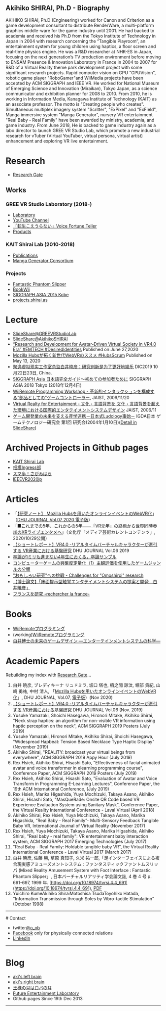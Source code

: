 ## Akihiko SHIRAI, Ph.D - Biography

AKIHIKO SHIRAI, Ph.D (Engineering) worked for Canon and Criterion as a game development consultant to distribute RenderWare, a multi-platform graphics middle-ware for the game industry until 2001. He had backed to academia and received his Ph.D from the Tokyo Institute of Technology in Japan in 2004 with research concerning the “Tangible Playroom”, an entertainment system for young children using haptics, a floor screen and real-time physics engine. He was a R&D researcher at NHK-ES in Japan, focusing on the next generation’s TV production environment before moving to ENSAM Presence & Innovation Laboratory in France in 2004 to 2007 for R&D of a Virtual Reality theme park development project with some significant research projects. Rapid computer vision on GPU "GPUVision", robotic game player "RoboGamer"and WiiMedia projects have been accepted by ACM SIGGRAPH and IEEE VR. He worked for National Museum of Emerging Science and Innovation (Miraikan), Tokyo Japan, as a science communicator and exhibition planner for 2008 to 2010. From 2010, he is working in Information Media, Kanagawa Institute of Technology (KAIT) as an associate professor. The motto is "Creating people who creates". Simultaneous multiplex imagery system "Scritter", "ExPixel" and "ExField", Manga immersive system "Manga Generator", nursery VR entertainment "Real Baby - Real Family" have been awarded by ministry, academia, and game industry.
From June 2018, He is backed to game industry again as a labo director to launch GREE VR Studio Lab, which promote a new industrial research for vTuber (Virtual YouTuber, virtual persona, virtual artist) enhancement and exploring VR live entertainment. 

# Research

- [Research Gate](https://www.researchgate.net/profile/Akihiko_Shirai)

## Works

### GREE VR Studio Laboratory (2018-)

- [Laboratory](https://vr.gree.net/lab/)
- [YouTube Channel](http://j.mp/VRSYT)
- [「転生こえうらない」Voice Fortune Teller](https://vr.gree.net/lab/vc/)
- [Products](https://vr.gree.net/en/)

### KAIT Shirai Lab (2010-2018)

- [Publications](http://blog.shirai.la/publications/)
- [Manga Generator Consortium](https://manga.style/)

### Projects

- [Fantastic Phantom Slipper](https://kaitas.github.io/Fantastic-Phantom-Slipper.html)
- [BookWii](https://akihiko.shirai.as/projects/BookWii/index.html)
- [SIGGRAPH ASIA 2015 Kobe](https://akihiko.shirai.as/projects/sa2015/)
- [projects.shirai.as](https://projects.shirai.as/)


# Lecture

- [SlideShare@GREEVRStudioLab](https://www.slideshare.net/vrstudiolab/)
- [SlideShare@AkihikoSHIRAI](https://www.slideshare.net/aquihiko)
- [“Research and Development for Avatar-Driven Virtual Society in VR4.0 Era” #EMTECH #DesiredIdentities](https://www.youtube.com/watch?v=hVR82Rb7eqM) Published on June 27,2020
- [Mozilla Hubsが拓く新世代WebVRのススメ #HubsScrum](https://www.slideshare.net/vrstudiolab/mozilla-hubswebvr-hubsscrum) Published on May 13, 2020
- [聚逸虚拟现实工作室总监白井晓彦：研究创新是为了更好地娱乐](http://www.cena.com.cn/tablet/20191023/102949.html) DIC2019 10月22日23日, China.
- [SIGGRAPH Asia 日本語完全ガイド～初めての参加者ために](https://www.slideshare.net/aquihiko/siggraph-asia-2018-acm-tokyo-20181204) SIGGRAPH ASIA 2018 Tokyo (2018年12月4日)
- [WiiRemote Programming Workshop - 革新的インタラクションを構成する“部品としての”ゲームコントローラー](https://www.slideshare.net/aquihiko/wiiremote-programming-workshop), JAIST, 2009/11/20
- [Virtual Realty for Entertainment - 文化・言語背景を 文化・言語背景を超えた環境における国際的エンタテイメントシステムデザイン](https://www.slideshare.net/aquihiko/virtual-realty-for-entertainment) JAIST, 2006/11
- <a href="http://kaitas.github.io/PDF/SIG-GT20040410Web.pdf" onclick= "ga('send', 'event', 'download','click','/PDF/SIG-GT20040410Web.pdf');">ゲーム開発業の未来を支える産学連携－日本式Ludology事始－</a> IGDA日本 ゲームテクノロジー研究会 第1回 研究会(2004年1月10日)(<a href="https://www.slideshare.net/aquihiko/igda-1/aquihiko/igda-1">Detail in SlideShare</a>)

# Archived Projects in Github pages
- [KAIT Shirai Lab](https://new.shirai.la/)
- [相模Ingress部](https://kaitas.github.io/sagami-ingress/)
- [スマ歩！さがみはら](https://kaitas.github.io/sumaho-sagamihara/)
- [IEEEVR2020jp](https://kaitas.github.io/IEEEVR2020jp/)

# Articles

- 「[【研究ノート】 Mozilla Hubsを用いたオンラインイベントのWebVR化](https://msl.dhw.ac.jp/wp-content/uploads/2020/11/DHUJOURNAL2020_P045.pdf)」（[DHU JOURNAL Vol.07 2020 電子版](https://msl.dhw.ac.jp/journal/)）
- 「[■これまでの5年、これからの5年――「VR元年」の終焉から世界同時参加のXRライブエンタメへ](https://mediag.bunka.go.jp/article/article-16853/)」（文化庁「メディア芸術カレントコンテンツ」, 2020/10/29公開）
- [【ショートレポート】VR4.0 -リアルタイムバーチャルキャラクターが牽引する VR産業における基盤研究](https://msl.dhw.ac.jp/wp-content/uploads/2020/04/DHUJOURNAL2019_P82.pdf) DHU JOURNAL Vol.06 2019
- [卒論が1ミリも進まない4年生におくる，卒論サンプル](tex-sample.md)
- [コンピューターゲームの興奮度定量化（1）主観評価を使用したゲームジャンルの分類](2001-10-05-IPSJ-GPW.md)
- ["おもしろい研究"への挑戦 - Challenges for "Omoshiroi" research](2016-03-19-ProfStato.md)
- [【博士論文】「床面提示型触覚エンタテイメントシステムの提案と開発　白井暁彦」](AkihikoSHIRAI-DoctorThesis2004.md)
- [フランスを研究 -rechercher la france-](2006-08-30-rechercher-la-france.md)

# Books

- [WiiRemoteプログラミング](http://akihiko.shirai.as/projects/WiiRemote/)
- (working)[WiiRemoteプログラミング](https://akihiko2.shirai.as/projects/WiiRemote/)
- [白井博士の未来のゲームデザイン ―エンターテインメントシステムの科学―](http://aki.shirai.as/entsys/)

# Academic Papers

Rebuilding my index with [Research Gate](https://www.researchgate.net/profile/Akihiko_Shirai/research)...


1. 白井 暁彦, ブレディキーナ リュドミラ, 坂口 塔也, 栢之間 諒汰, 堀部 貴紀, 山崎 勇祐, 中村 清人, 「[Mozilla Hubsを用いたオンラインイベントのWebVR化](https://msl.dhw.ac.jp/wp-content/uploads/2020/11/DHUJOURNAL2020_P045.pdf)」, DHU JOURNAL, Vol.07, [電子版](https://msl.dhw.ac.jp/journal/)）(Nov 2020)
1. [【ショートレポート】VR4.0 -リアルタイムバーチャルキャラクターが牽引する VR産業における基盤研究](https://msl.dhw.ac.jp/wp-content/uploads/2020/04/DHUJOURNAL2019_P82.pdf) DHU JOURNAL Vol.06 (Nov. 2019)
1. Yusuke Yamazaki, Shoichi Hasegawa, Hironori Mitake, Akihiko Shirai, "Neck strap haptics: an algorithm for non-visible VR information using haptic perception on the neck", ACM SIGGRAPH 2019 Posters (July 2019)
1. Yusuke Yamazaki, Hironori Mitake, Akihiko Shirai, Shoichi Hasegawa, "Widespread Hapbeat: Tension Based Necklace Type Haptic Display" (November 2019)
1. Akihiko Shirai, "REALITY: broadcast your virtual beings from everywhere", ACM SIGGRAPH 2019 Appy Hour (July 2019)
1. Rex Hsieh, Akihiko Shirai, Hisashi Sato, "Effectiveness of facial animated avatar and voice transformer in elearning programming course", Conference Paper, ACM SIGGRAPH 2019 Posters (July 2019)
1. Rex Hsieh, Akihiko Shirai, Hisashi Sato, "Evaluation of Avatar and Voice Transform in Programming E-Learning Lectures", Conference Paper, the 19th ACM International Conference, (July 2019)
1. Rex Hsieh, Marika Higashida, Yuya Mochizuki, Takaya Asano, Akihiko Shirai, Hisashi Sato, "MasQueRade: Onsite QR Code based VR Experience Evaluation System using Sanitary Mask", Conference Paper, the Virtual Reality International Conference - Laval Virtual (April 2018)
1. Akihiko Shirai, Rex Hsieh, Yuya Mochizuki, Takaya Asano, Marika Higashida, “Real Baby - Real Family”- Multi-Sensory Feedback Tangible Baby VR, International Journal of Virtual Reality (November 2017)
1. Rex Hsieh, Yuya Mochizuki, Takaya Asano, Marika Higashida, Akihiko Shirai, "Real baby - real family": VR entertainment baby interaction system, ACM SIGGRAPH 2017 Emerging Technologies (July 2017)
1. "Real Baby - Real Family: Holdable tangible baby VR", the Virtual Reality International Conference - Laval Virtual 2017 (March 2017)
1. 白井 暁彦, 佐藤 勝, 草原 真知子, 久米 祐一郎,「足インターフェイスによる複合現実感アミューズメントシステム : ファンタスティックファントムスリッパ (Mixed Reality Amusement System with Foot Interface : Fantastic Phantom Slipper」, 日本バーチャルリアリティ学会論文誌, 4 巻 4 号 p. 691-697, 1999 年. [https://doi.org/10.18974/tvrsj.4.4_691](https://doi.org/10.18974/tvrsj.4.4_691), [PDF](https://www.jstage.jst.go.jp/article/tvrsj/4/4/4_KJ00007553594/_pdf/-char/ja)
1. Yuichiro KumeAkihiko ShiraiMotoshisa TsudaToyohiko Hatada, "Information Transmission through Soles by Vibro-tactile Stimulation" (October 1998)

<hr>
# Contact

- twitter[@o_ob](https://twitter.com/o_ob)
- [Facebook](https://www.facebook.com/aquihiko) only for physically connected relations
- [LinkedIn](https://www.linkedin.com/in/akihiko-shirai/)

<hr>

# Blog

- [aki's left brain](https://kaitas.github.io/blog/)
- [aki's right brain](http://aki.shirai.as/)
- [王様の耳はロバの耳](https://ameblo.jp/akihiko)
- [Future Entertainment Laboratory](http://akihiko.shirai.as/)
- Github pages Since 19th Dec 2013 

<hr>
